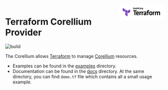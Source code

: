<a href="https://terraform.io">
  <picture>
    <source media="(prefers-color-scheme: dark)" srcset=".github/terraform_logo_dark.svg">
    <source media="(prefers-color-scheme: light)" srcset=".github/terraform_logo_light.svg">
    <img src=".github/terraform_logo_light.svg" alt="Terraform logo" title="Terraform" align="right" height="50">
  </picture>
</a>

# Terraform Corellium Provider

![build](https://github.com/aimoda/terraform-provider-corellium/actions/workflows/devcontainer-build.yml/badge.svg)

The Corellium allows [Terraform](https://terraform.io) to manage [Corellium](https://www.corellium.com/) resources.

- Examples can be found in the [examples](examples/) directory.
- Documentation can be found in the [docs](docs/) directory. At the same directory, you can find `demo.tf` file which contains all a small usage example.